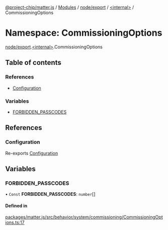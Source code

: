 [@project-chip/matter.js](../README.md) / [Modules](../modules.md) / [node/export](node_export.md) / [\<internal\>](node_export._internal_.md) / CommissioningOptions

# Namespace: CommissioningOptions

[node/export](node_export.md).[\<internal\>](node_export._internal_.md).CommissioningOptions

## Table of contents

### References

- [Configuration](node_export._internal_.CommissioningOptions.md#configuration)

### Variables

- [FORBIDDEN\_PASSCODES](node_export._internal_.CommissioningOptions.md#forbidden_passcodes)

## References

### Configuration

Re-exports [Configuration](../interfaces/behavior_cluster_export._internal_.Configuration.md)

## Variables

### FORBIDDEN\_PASSCODES

• `Const` **FORBIDDEN\_PASSCODES**: `number`[]

#### Defined in

[packages/matter.js/src/behavior/system/commissioning/CommissioningOptions.ts:17](https://github.com/project-chip/matter.js/blob/904d0c9b952b91f28a21803759c5e5c66ee4d272/packages/matter.js/src/behavior/system/commissioning/CommissioningOptions.ts#L17)
